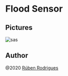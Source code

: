 # Flood Sensor 





## Pictures

![sas](.\pictures\flood_sensor_top)









## Author
@2020
[Rúben Rodrigues](mailto:ruben_gr@live.com.pt)